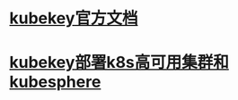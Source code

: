 # [kubekey官方文档](https://kubesphere.io/zh/)

# [kubekey部署k8s高可用集群和kubesphere](https://zhuanlan.zhihu.com/p/4603021955)

